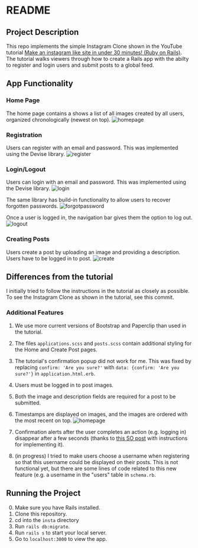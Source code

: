 # README

## Project Description

This repo implements the simple Instagram Clone shown in the YouTube tutorial [Make an instagram like site in under 30 minutes! (Ruby on Rails)](https://www.youtube.com/watch?v=MpFO4Zr0EPE). The tutorial walks viewers through how to create a Rails app with the abilty to register and login users and submit posts to a global feed.



## App Functionality

### Home Page
The home page contains a  shows a list of all images created by all users, organized chronologically (newest on top). 
![homepage](https://user-images.githubusercontent.com/12390123/30258758-0cadef6a-9671-11e7-8f04-7d46c13421d6.PNG)

### Registration
Users can register with an email and password. This was implemented using the Devise library.
![register](https://user-images.githubusercontent.com/12390123/30258757-0cab6d80-9671-11e7-881b-f2084c0d7bf2.PNG)

### Login/Logout
Users can login with an email and password. This was implemented using the Devise library.
![login](https://user-images.githubusercontent.com/12390123/30258760-0cbfc7f8-9671-11e7-96ff-2deeb8595328.PNG)

The same library has build-in functionality to allow users to recover forgotten passwords.
![forgotpassword](https://user-images.githubusercontent.com/12390123/30258863-de3235be-9671-11e7-8c77-35c3700c244c.PNG)

Once a user is logged in, the navigation bar gives them the option to log out.
![logout](https://user-images.githubusercontent.com/12390123/30258759-0cbf1e0c-9671-11e7-8744-64461bb29b1e.PNG)

### Creating Posts
Users create a post by uploading an image and providing a description. Users have to be logged in to post. 
![create](https://user-images.githubusercontent.com/12390123/30258756-0ca86d6a-9671-11e7-973f-4b9ce4165222.PNG)


## Differences from the tutorial

I initially tried to follow the instructions in the tutorial as closely as possible. To see the Instagram Clone as shown in the tutorial, see this commit.

### Additional Features

1. We use more current versions of Bootstrap and Paperclip than used in the tutorial.

2. The files `applications.scss` and `posts.scss` contain additional styling for the Home and Create Post pages.

3. The tutorial's confirmation popup did not work for me. This was fixed by replacing `confirm: 'Are you sure?'` with 		 `data: {confirm: 'Are you sure?'}` in `application.html.erb`.

4. Users must be logged in to post images.

5. Both the image and description fields are required for a post to be submitted.

6. Timestamps are displayed on images, and the images are ordered with the most recent on top.
![homepage](https://user-images.githubusercontent.com/12390123/30258758-0cadef6a-9671-11e7-8f04-7d46c13421d6.PNG)

7. Confirmation alerts after the user completes an action (e.g. logging in) disappear after a few seconds (thanks to [this SO post](https://stackoverflow.com/questions/26772839/auto-hide-the-flash-messages-in-rails) with instructions for implementing it).

8. (in progress) I tried to make users choose a username when registering so that this username could be displayed on their posts. This is not functional yet, but there are some lines of code related to this new feature (e.g. a username in the "users" table in `schema.rb`.



## Running the Project

0. Make sure you have Rails installed.
1. Clone this repository. 
2. cd into the `insta` directory
3. Run `rails db:migrate`.
4. Run `rails s` to start your local server.
5. Go to `localhost:3000` to view the app.
